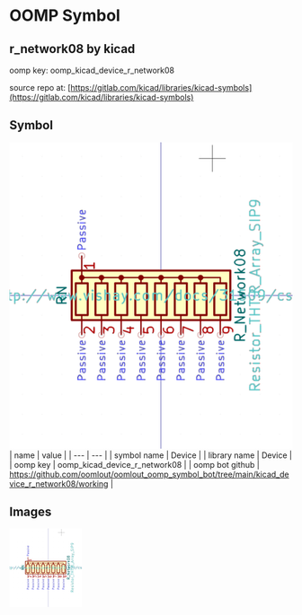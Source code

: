 # OOMP Symbol  
## r_network08  by kicad  
  
oomp key: oomp_kicad_device_r_network08  
  
source repo at: [https://gitlab.com/kicad/libraries/kicad-symbols](https://gitlab.com/kicad/libraries/kicad-symbols)  
## Symbol  
  
[![working.png](working_600.png)](working.png)  
| name | value | 
| --- | --- | 
| symbol name | Device | 
| library name | Device | 
| oomp key | oomp_kicad_device_r_network08 | 
| oomp bot github | https://github.com/oomlout/oomlout_oomp_symbol_bot/tree/main/kicad_device_r_network08/working | 
## Images  
  
[![working.png](working_140.png)](working.png)  
